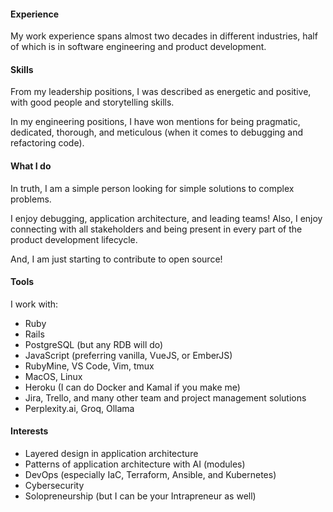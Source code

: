 #### Experience
My work experience spans almost two decades in different industries, half of which is in software engineering and product development.

#### Skills
From my leadership positions, I was described as energetic and positive, with good people and storytelling skills.

In my engineering positions, I have won mentions for being pragmatic, dedicated, thorough, and meticulous (when it comes to debugging and refactoring code).

#### What I do
In truth, I am a simple person looking for simple solutions to complex problems.

I enjoy debugging, application architecture, and leading teams!
Also, I enjoy connecting with all stakeholders and being present in every part of the product development lifecycle.

And, I am just starting to contribute to open source!

#### Tools
I work with:
* Ruby
* Rails
* PostgreSQL (but any RDB will do)
* JavaScript (preferring vanilla, VueJS, or EmberJS)
* RubyMine, VS Code, Vim, tmux
* MacOS, Linux
* Heroku (I can do Docker and Kamal if you make me)
* Jira, Trello, and many other team and project management solutions
* Perplexity.ai, Groq, Ollama

#### Interests
* Layered design in application architecture
* Patterns of application architecture with AI (modules)
* DevOps (especially IaC, Terraform, Ansible, and Kubernetes)
* Cybersecurity
* Solopreneurship (but I can be your Intrapreneur as well)
